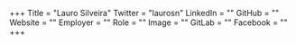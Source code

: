 +++
Title = "Lauro Silveira"
Twitter = "laurosn"
LinkedIn = ""
GitHub = ""
Website = ""
Employer = ""
Role = ""
Image = ""
GitLab = ""
Facebook = ""
+++
